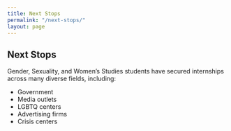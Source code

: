 ```yaml
---
title: Next Stops
permalink: "/next-stops/"
layout: page
---
```


## Next Stops

Gender, Sexuality, and Women’s Studies students have secured internships across many diverse fields, including:

- Government
- Media outlets
- LGBTQ centers
- Advertising firms
- Crisis centers
